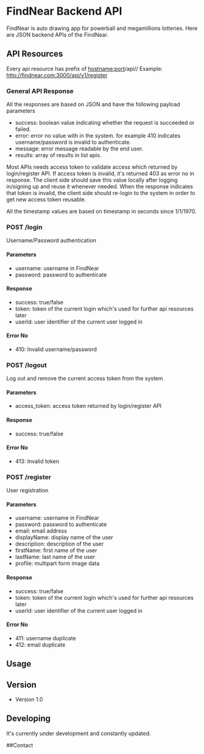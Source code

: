 

# FindNear Backend API
FindNear is auto drawing app for powerball and megamillions lotteries.
Here are JSON backend APIs of the FindNear.



## API Resources
Every api resource has prefix of <hostname:port>/api/<version>/
Example: http://findnear.com:3000/api/v1/register

### General API Response
All the responses are based on JSON and have the following payload parameters
* success: boolean value indicating whether the request is succeeded or failed.
* error: error no value with in the system. for example 410 indicates username/password is invalid to authenticate.
* message: error message readable by the end user.
* results: array of results in list apis.

Most APIs needs access token to validate access which returned by login/register API.
If access token is invalid, it's returned 403 as error no in response.
The client side should save this value locally after logging in/signing up and reuse it whenever needed.
When the response indicates that token is invalid, the client side should re-login to the system in order to get new access token reusable.

All the timestamp values are based on timestamp in seconds since 1/1/1970.


### POST /login
Username/Password authentication

#### Parameters
* username: username in FindNear
* password: password to authenticate

#### Response
* success: true/false
* token: token of the current login which's used for further api resources later
* userId: user identifier of the current user logged in

#### Error No
* 410: Invalid username/password


### POST /logout
Log out and remove the current access token from the system

#### Parameters
* access_token: access token returned by login/register API

#### Response
* success: true/false

#### Error No
* 413: Invalid token


### POST /register
User registration

#### Parameters
* username: username in FindNear
* password: password to authenticate
* email: email address
* displayName: display name of the user
* description: description of the user
* firstName: first name of the user
* lastName: last name of the user
* profile: multipart form image data

#### Response
* success: true/false
* token: token of the current login which's used for further api resources later
* userId: user identifier of the current user logged in

#### Error No
* 411: username duplicate
* 412: email duplicate


## Usage



## Version
* Version 1.0


## Developing
It's currently under development and constantly updated.



##Contact

